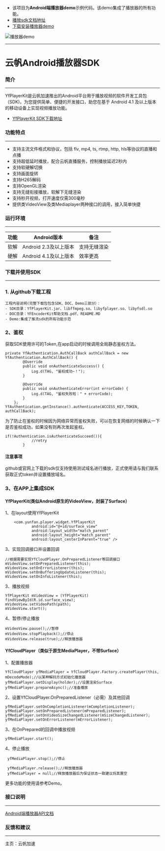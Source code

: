 * 该项目为**Android端播放器demo**示例代码。该demo集成了播放器的所有功能。
* [播放sdk文档地址](http://doc.yfcloud.com/index.php?s=/5&page_id=83)
* [下载安装播放器demo](http://www.yfcloud.com/yunfansdkdownload/YFPlayerSDK_Android_demo.apk)

![播放器demo](https://i.imgur.com/FNGsd3V.png)

--- 


# 云帆Android播放器SDK 

### 简介

---

YfPlayerKit是云帆加速推出的Android平台用于播放视频的软件开发工具包（SDK)，为您提供简单、便捷的开发接口，助您在基于 Android 4.1 及以上版本的移动设备上实现视频播放功能。

- [YfPlayerKit SDK下载地址](https://github.com/yfcloudStreamEngine/YfPlayerKit_Android_DEMO)

### 功能特点
---
- 支持主流文件格式和协议，包括
flv, mp4, ts, rtmp, http, hls等协议的直播和点播
- 支持超低延时播放，配合云帆直播服务，控制播放延迟2秒内
- 支持软硬解切换
- 支持画面旋转
- 支持H265解码
- 支持OpenGL渲染
- 支持无缝衔接播放，软解下无缝渲染
- 支持秒开视频，打开速度仅需300毫秒
- 提供类VideoView及类Mediaplayer两种接口的调用，接入简单快捷


### 运行环境
---

功能 | Android版本| 备注
---|---|---
 软解 | Android 2.3及以上版本| 支持无缝渲染
硬解 | Android 4.1及以上版本| 效率更高

### 下载并使用SDK
---
### 1. 从github下载工程

    工程内容说明(完整下载包包含SDK、DOC、Demo三部分）：
    - SDK目录：YfPlayerKit.jar、libffmpeg.so、libyfplayer.so、libyfsdl.so
    - DOC目录：YFEncoderKit帮助文档.pdf、README.MD
    - Demo:集成了推流sdk的所有功能示范

### 2、鉴权
获取SDK使用许可的Token,在app启动的时候调用全局静态鉴权方法。

```
private YfAuthentication.AuthCallBack authCallBack = new YfAuthentication.AuthCallBack() {
        @Override
        public void onAuthenticateSuccess() {
            Log.d(TAG, "鉴权成功~！");
        }

        @Override
        public void onAuthenticateError(int errorCode) {
            Log.d(TAG, "鉴权失败啦：" + errorCode);
        }
    };
YfAuthentication.getInstance().authenticate(ACCESS_KEY,TOKEN, authCallBack);
```
为了防止在鉴权的时候因为网络异常而鉴权失败，可以在恢复网络的时候确认一下是否鉴权成功，如果没有则再次发起鉴权。
    
```
if(!Authentication.isAuthenticateSucceed()){
            //retry
        }
```
#### 注意事项
github或官网上下载的sdk仅支持使用测试域名进行播放，正式使用请与我们联系获取正式token并设置播放域名。

### 3、在APP上集成SDK
#### YfPlayerKit(类似Android原生的VideoView，封装了Surface）

1、在layout使用YfPlayerKit
    
```
    <com.yunfan.player.widget.YfPlayerKit
            android:id="@+id/surface_view"
            android:layout_width="match_parent"
            android:layout_height="match_parent"
            android:layout_centerInParent="true" />
```
3、实现回调接口并设置回调

```
//根据需要实现YfCloudPlayer.OnPreparedListener等回调接口
mVideoView.setOnPreparedListener(this);
mVideoView.setOnErrorListener(this);
mVideoView.setOnBufferingUpdateListener(this);
mVideoView.setOnInfoListener(this);
```

3、播放视频

```
YfPlayerKit mVideoView = (YfPlayerKit) findViewById(R.id.surface_view);
mVideoView.setVideoPath(path);
mVideoView.start();
```



4、暂停/停止播放
    
```
mVideoView.pause();//暂停
mVideoView.stopPlayback();//停止
mVideoView.release(true);//释放播放器

```

#### YfCloudPlayer（类似于原生MediaPlayer，不带Surface）
1、配置播放器

```
YfCloudPlayer yfMediaPlayer = YfCloudPlayer.Factory.createPlayer(this, mDecodeMode);//以某种解码方式初始化播放器
yfMediaPlayer.setDisplay(holder);//设置渲染Surface
yfMediaPlayer.prepareAsync();//准备播放

```

2、设置YfCloudPlayer.OnPreparedListener（必需）及其他回调

```
yfMediaPlayer.setOnCompletionListener(mCompletionListener);
yfMediaPlayer.setOnPreparedListener(mPreparedListener);
yfMediaPlayer.setOnVideoSizeChangedListener(mSizeChangedListener);
yfMediaPlayer.setOnErrorListener(mErrorListener);
```

3、在OnPrepared的回调中播放视频

```
yfMediaPlayer.start();
```

4、停止播放

```
 yfMediaPlayer.stop();//停止
 
 yfMediaPlayer.release();//释放播放器
 yfMediaPlayer = null;//释放播放器后为保证状态一致建议将其置空
```

   更多功能的使用请参考Demo。
   


### 接口说明
---
[Android端播放器API文档](http://doc.yfcloud.com/index.php?s=/5&page_id=82 "播放器API文档")

### 反馈和建议
---
主页：云帆加速





 